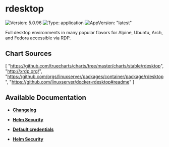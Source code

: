 # rdesktop

![Version: 5.0.96](https://img.shields.io/badge/Version-5.0.96-informational?style=flat-square) ![Type: application](https://img.shields.io/badge/Type-application-informational?style=flat-square) ![AppVersion: "latest"](https://img.shields.io/badge/AppVersion-"latest"-informational?style=flat-square)

Full desktop environments in many popular flavors for Alpine, Ubuntu, Arch, and Fedora accessible via RDP.

## Chart Sources

[
  "https://github.com/truecharts/charts/tree/master/charts/stable/rdesktop",
  "http://xrdp.org/",
  "https://github.com/orgs/linuxserver/packages/container/package/rdesktop",
  "https://github.com/linuxserver/docker-rdesktop#readme"
]

## Available Documentation

- [**Changelog**](CHANGELOG)

- [**Helm Security**](container-security)

- [**Default credentials**](credentials)

- [**Helm Security**](helm-security)

